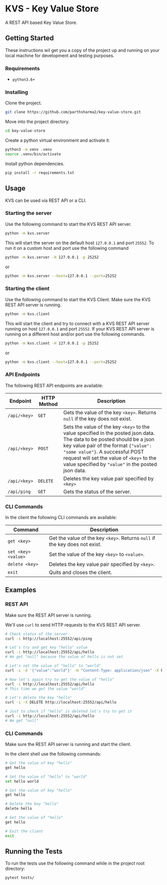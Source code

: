 # KVS - Key Value Store
A REST API based Key Value Store.

## Getting Started
These instructions wil get you a copy of the project up and
running on your local machine for development and testing purposes.

### Requirements

- `python3.6+`

### Installing

Clone the project.
```bash
git clone https://github.com/parthsharma2/key-value-store.git
```

Move into the project directory.
```bash
cd key-value-store
```

Create a python virtual environment and activate it.
```bash
python3 -m venv .venv
source .venv/bin/activate
```

Install python dependencies.
```bash
pip install -r requirements.txt
```


## Usage
KVS can be used via REST API or a CLI.

### Starting the server
Use the following command to start the KVS REST API server.
```bash
python -m kvs.server
```
This will start the server on the default host `127.0.0.1` and port `25552`.
To run it on a custom host and port use the following command
```bash
python -m kvs.server -H 127.0.0.1 -p 25252
```
or
```bash
python -m kvs.server --host=127.0.0.1 --port=25252
```

### Starting the client
Use the following command to start the KVS Client. Make sure the
KVS REST API server is running.
```bash
python -m kvs.client
```
This will start the client and try to connect with a KVS REST API
server running on host `127.0.0.1` and port `25552`.
If your KVS REST API server is running on a different host and/or port use
the following commands.
```bash
python -m kvs.client -H 127.0.0.1 -p 25252
```
or
```bash
python -m kvs.client --host=127.0.0.1 --port=25252
```

### API Endpoints
The following REST API endpoints are available:

| Endpoint      | HTTP Method     | Description       |
|---------------|-----------------|-------------------|
|`/api/<key>`   | `GET`           | Gets the value of the key `<key>`. Returns `null` if the key does not exist.|
|`/api/<key>`   | `POST`          | Sets the value of the key `<key>` to the value specified in the posted json data. The data to be posted should be a json key value pair of the format `{"value": "some value"}`. A successful POST request will set the value of `<key>` to the value specified by `"value"` in the posted json data.|
|`/api/<key>`   | `DELETE`        | Deletes the key value pair specified by `<key>`|
|`/api/ping`    | `GET`           | Gets the status of the server.|

### CLI Commands
In the client the following CLI commands are available:

| Command           | Description       |
|-------------------|-------------------|
|`get <key>`        | Get the value of the key `<key>`. Returns `null` if the key does not exist. |
|`set <key> <value>`| Set the value of the key `<key>` to `<value>`.|
|`delete <key>`     | Deletes the key value pair specified by `<key>`.|
|`exit`             | Quits and closes the client.|


## Examples

### REST API
Make sure the REST API server is running.

We'll use `curl` to send HTTP requests to the KVS REST API server.
```bash
# Check status of the server
curl -i http://localhost:25552/api/ping

# Let's try and get key "hello" value
curl -i http://localhost:25552/api/hello
# We get "null" because the value of hello is not set

# Let's set the value of "hello" to "world"
curl -i -d '{"value":"world"}' -H "Content-Type: application/json" -X POST http://localhost:25552/api/hello

# Now let's again try to get the value of "hello"
curl -i http://localhost:25552/api/hello
# This time we get the value "world"

# Let's delete the key "hello"
curl -i -X DELETE http://localhost:25552/api/hello

# Just to check if "hello" is deleted let's try to get it
curl -i http://localhost:25552/api/hello
# We get "null"
```
### CLI Commands
Make sure the REST API server is running and start the client.

In the client shell use the following commands:
```bash
# Get the value of key "hello"
get hello

# Set the value of "hello" to "world"
set hello world

# Get the value of key "hello"
get hello

# Delete the key "hello"
delete hello

# Get the value of "hello"
get hello

# Exit the client
exit
```

## Running the Tests
To run the tests use the following command while in the project root directory:
```
pytest tests/
```